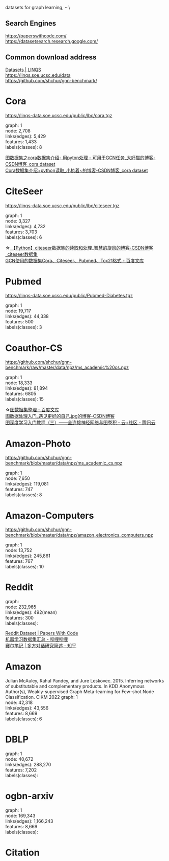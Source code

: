 datasets for graph learning, ···\

## Search Engines
https://paperswithcode.com/   
https://datasetsearch.research.google.com/

## Common download address
[Datasets | LINQS](https://linqs.org/datasets/)  
https://linqs.soe.ucsc.edu/data  
https://github.com/shchur/gnn-benchmark/

# Cora
https://linqs-data.soe.ucsc.edu/public/lbc/cora.tgz

graph: 1  
node: 2,708  
links(edges): 5,429  
features: 1,433  
labels(classes): 8  

[ 图数据集之cora数据集介绍- 用pyton处理 - 可用于GCN任务_大奸猫的博客-CSDN博客_cora dataset](https://blog.csdn.net/yeziand01/article/details/93374216)  
[ Cora数据集介绍+python读取_小执着~的博客-CSDN博客_cora dataset](https://blog.csdn.net/weixin_39373480/article/details/88742200)  

# CiteSeer
https://linqs-data.soe.ucsc.edu/public/lbc/citeseer.tgz

graph: 1  
node: 3,327  
links(edges): 4,732  
features: 3,703  
labels(classes): 6  

☆[ 【Python】citeseer数据集的读取和处理_智慧的旋风的博客-CSDN博客_citeseer数据集](https://blog.csdn.net/weixin_41650348/article/details/109406992)  
[GCN使用的数据集Cora、Citeseer、Pubmed、Tox21格式 - 百度文库](https://wenku.baidu.com/view/93b7ccfecd2f0066f5335a8102d276a20029608d.html)

# Pubmed
https://linqs-data.soe.ucsc.edu/public/Pubmed-Diabetes.tgz

graph: 1  
node: 19,717  
links(edges): 44,338  
features: 500  
labels(classes): 3  

# Coauthor-CS
https://github.com/shchur/gnn-benchmark/raw/master/data/npz/ms_academic%20cs.npz

graph: 1  
node: 18,333  
links(edges): 81,894  
features: 6805  
labels(classes): 15  

☆[图数据集整理 - 百度文库](https://wenku.baidu.com/view/7bb49338b4360b4c2e3f5727a5e9856a56122639.html)  
[ 图数据处理入门_遇见更好的自己.jpg的博客-CSDN博客](https://blog.csdn.net/weixin_44742521/article/details/107429465)  
[图深度学习入门教程（三）——全连接神经网络与图卷积 - 云+社区 - 腾讯云](https://cloud.tencent.com/developer/article/1596107)  

# Amazon-Photo
https://github.com/shchur/gnn-benchmark/blob/master/data/npz/ms_academic_cs.npz

graph: 1  
node: 7,650  
links(edges): 119,081  
features: 747  
labels(classes): 8  

# Amazon-Computers
https://github.com/shchur/gnn-benchmark/blob/master/data/npz/amazon_electronics_computers.npz

graph: 1  
node: 13,752  
links(edges): 245,861  
features: 767  
labels(classes): 10  

# Reddit

graph:   
node: 232,965  
links(edges): 492(mean)  
features: 300  
labels(classes):  

[Reddit Dataset | Papers With Code](https://paperswithcode.com/dataset/reddit)  
[机器学习数据集汇总 - 哔哩哔哩](https://www.bilibili.com/read/cv12333538/)  
[赛尔笔记 | 多方对话研究简述 - 知乎](https://zhuanlan.zhihu.com/p/141245754)  

# Amazon
Julian McAuley, Rahul Pandey, and Jure Leskovec. 2015. Inferring networks of
substitutable and complementary products. In KDD
Anonymous Author(s), Weakly-supervised Graph Meta-learning for
Few-shot Node Classification. CIKM 2022
graph: 1  
node: 42,318  
links(edges): 43,556  
features: 8,669   
labels(classes): 6  

# DBLP

graph: 1  
node: 40,672  
links(edges): 288,270  
features: 7,202   
labels(classes): 

# ogbn-arxiv

graph: 1  
node: 169,343  
links(edges): 1,166,243  
features: 8,669   
labels(classes): 

# Citation


